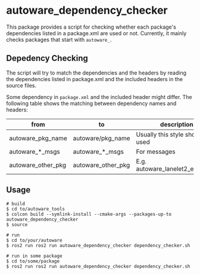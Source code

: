# autoware_dependency_checker

This package provides a script for checking whether each package's dependencies listed in a package.xml are used or not.
Currently, it mainly checks packages that start with `autoware_`.

## Depedency Checking

The script will try to match the dependencies and the headers by reading the dependencies listed in package.xml and the included headers in the source files.

Some dependency in `package.xml` and the included header might differ.
The following table shows the matching between dependency names and headers:

| from               | to                 | description                       |
| ------------------ | ------------------ | --------------------------------- |
| autoware_pkg_name  | autoware/pkg_name  | Usually this style should be used |
| autoware\_\*\_msgs | autoware\_\*\_msgs | For messages                      |
| autoware_other_pkg | autoware_other_pkg | E.g. autoware_lanelet2_extension  |

## Usage

```Text
# build
$ cd to/autoware_tools
$ colcon build --symlink-install --cmake-args --packages-up-to autoware_dependency_checker
$ source

# run
$ cd to/your/autoware
$ ros2 run ros2 run autoware_dependency_checker dependency_checker.sh

# run in some package
$ cd to/some/package
$ ros2 run ros2 run autoware_dependency_checker dependency_checker.sh
```
